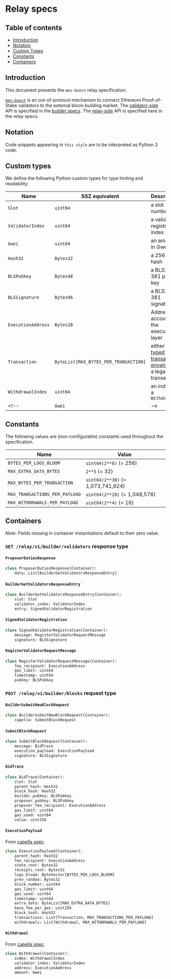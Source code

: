 # Relay specs

## Table of contents
<!-- TOC -->
<!-- START doctoc generated TOC please keep comment here to allow auto update -->
<!-- DON'T EDIT THIS SECTION, INSTEAD RE-RUN doctoc TO UPDATE -->

- [Introduction](#introduction)
- [Notation](#notation)
- [Custom Types](#custom-types)
- [Constants](#constants)
- [Containers](#containers)


<!-- END doctoc generated TOC please keep comment here to allow auto update -->
<!-- /TOC -->

## Introduction

This document presents the `mev-boost` relay specification. 

[`mev-boost`](https://boost.flashbots.net/) is an out-of-protocol mechanism to
connect Ethereum Proof-of-Stake validators to the external block-building market.
The [validator-side](https://github.com/flashbots/mev-boost) API is specified 
in the [builder specs](https://github.com/ethereum/builder-specs). The [relay-side](https://github.com/flashbots/mev-boost-relay) API is specified here in the relay specs. 

## Notation

Code snippets appearing in `this style` are to be interpreted as Python 3 code.

## Custom types

We define the following Python custom types for type hinting and readability:

| Name | SSZ equivalent | Description |
| - | - | - |
| `Slot` | `uint64` | a slot number |
| `ValidatorIndex` | `uint64` | a validator registry index |
| `Gwei` | `uint64` | an amount in Gwei |
| `Hash32` | `Bytes32` | a 256-bit hash |
| `BLSPubkey` | `Bytes48` | a BLS12-381 public key |
| `BLSSignature` | `Bytes96` | a BLS12-381 signature |
| `ExecutionAddress` | `Bytes20` | Address of account on the execution layer |
| `Transaction` | `ByteList[MAX_BYTES_PER_TRANSACTION]` | either a [typed transaction envelope](https://eips.ethereum.org/EIPS/eip-2718#opaque-byte-array-rather-than-an-rlp-array) or a legacy transaction|
| `WithdrawalIndex` | `uint64` | an index of a `Withdrawal` |
<!-- |`Gwei`|  -->

## Constants

The following values are (non-configurable) constants used throughout the specification.


| Name | Value |
| - | - |
| `BYTES_PER_LOGS_BLOOM` | `uint64(2**8)` (= 256) |
| `MAX_EXTRA_DATA_BYTES` | `2**5` (= 32) |
| `MAX_BYTES_PER_TRANSACTION` | `uint64(2**30)` (= 1,073,741,824) |
| `MAX_TRANSACTIONS_PER_PAYLOAD` | `uint64(2**20)` (= 1,048,576) |
| `MAX_WITHDRAWALS_PER_PAYLOAD` | `uint64(2**4)` (= 16) |


## Containers

*Note*: Fields missing in container instantiations default to their zero value.

### `​GET /relay​/v1​/builder​/validators` response type 

#### `ProposerDutiesResponse`

```python
class ProposerDutiesResponse(Container):
    data: List[BuilderGetValidatorsResponseEntry]
```

#### `BuilderGetValidatorsResponseEntry`

```python
class BuilderGetValidatorsResponseEntry(Container):
    slot: Slot
    validator_index: ValidatorIndex
    entry: SignedValidatorRegistration
```

#### `SignedValidatorRegistration`

```python
class SignedValidatorRegistration(Container):
    message: RegisterValidatorRequestMessage
    signature: BLSSignature
```

#### `RegisterValidatorRequestMessage`

```python
class RegisterValidatorRequestMessage(Container):
    fee_recipient: ExecutionAddress
    gas_limit: uint64
    timestamp: uint64
    pubkey: BLSPubkey
```

### `​POST /relay​/v1​/builder​/blocks` request type 

#### `BuilderSubmitNewBlockRequest`

```python
class BuilderSubmitNewBlockRequest(Container):
    capella: SubmitBlockRequest
```

#### `SubmitBlockRequest`

```python
class SubmitBlockRequest(Container):
    message: BidTrace
    execution_payload: ExecutionPayload 
    signature: BLSSignature
```

#### `BidTrace`

```python
class BidTrace(Container):
    slot: Slot
    parent_hash: Hash32
    block_hash: Hash32
    builder_pubkey: BLSPubkey
    proposer_pubkey: BLSPubkey
    proposer_fee_recipient: ExecutionAddress
    gas_limit: uint64
    gas_used: uint64
    value: uint256
```

#### `ExecutionPayload` 

From [capella spec](https://github.com/ethereum/consensus-specs/blob/f7352d18cfb91c58b1addb4ea509aedd6e32165c/specs/capella/beacon-chain.md#executionpayload).

```python
class ExecutionPayload(Container):
    parent_hash: Hash32
    fee_recipient: ExecutionAddress
    state_root: Bytes32
    receipts_root: Bytes32
    logs_bloom: ByteVector[BYTES_PER_LOGS_BLOOM]
    prev_randao: Bytes32
    block_number: uint64
    gas_limit: uint64
    gas_used: uint64
    timestamp: uint64
    extra_data: ByteList[MAX_EXTRA_DATA_BYTES]
    base_fee_per_gas: uint256
    block_hash: Hash32 
    transactions: List[Transaction, MAX_TRANSACTIONS_PER_PAYLOAD]
    withdrawals: List[Withdrawal, MAX_WITHDRAWALS_PER_PAYLOAD] 
```

#### `Withdrawal`

From [capella spec](https://github.com/ethereum/consensus-specs/blob/f7352d18cfb91c58b1addb4ea509aedd6e32165c/specs/capella/beacon-chain.md#withdrawal).

```python
class Withdrawal(Container):
    index: WithdrawalIndex
    validator_index: ValidatorIndex
    address: ExecutionAddress
    amount: Gwei
```